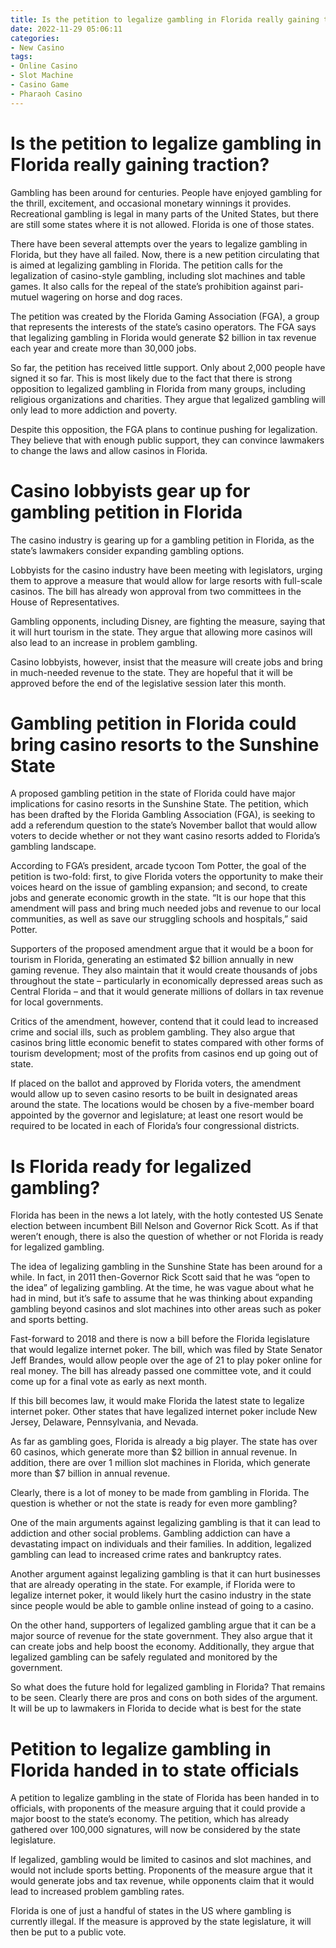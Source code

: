 ```yaml
---
title: Is the petition to legalize gambling in Florida really gaining traction
date: 2022-11-29 05:06:11
categories:
- New Casino
tags:
- Online Casino
- Slot Machine
- Casino Game
- Pharaoh Casino
---
```



#  Is the petition to legalize gambling in Florida really gaining traction?


Gambling has been around for centuries. People have enjoyed gambling for the thrill, excitement, and occasional monetary winnings it provides. Recreational gambling is legal in many parts of the United States, but there are still some states where it is not allowed. Florida is one of those states.

There have been several attempts over the years to legalize gambling in Florida, but they have all failed. Now, there is a new petition circulating that is aimed at legalizing gambling in Florida. The petition calls for the legalization of casino-style gambling, including slot machines and table games. It also calls for the repeal of the state’s prohibition against pari-mutuel wagering on horse and dog races.

The petition was created by the Florida Gaming Association (FGA), a group that represents the interests of the state’s casino operators. The FGA says that legalizing gambling in Florida would generate $2 billion in tax revenue each year and create more than 30,000 jobs.

So far, the petition has received little support. Only about 2,000 people have signed it so far. This is most likely due to the fact that there is strong opposition to legalized gambling in Florida from many groups, including religious organizations and charities. They argue that legalized gambling will only lead to more addiction and poverty.

Despite this opposition, the FGA plans to continue pushing for legalization. They believe that with enough public support, they can convince lawmakers to change the laws and allow casinos in Florida.

#  Casino lobbyists gear up for gambling petition in Florida

The casino industry is gearing up for a gambling petition in Florida, as the state’s lawmakers consider expanding gambling options.

Lobbyists for the casino industry have been meeting with legislators, urging them to approve a measure that would allow for large resorts with full-scale casinos. The bill has already won approval from two committees in the House of Representatives.

Gambling opponents, including Disney, are fighting the measure, saying that it will hurt tourism in the state. They argue that allowing more casinos will also lead to an increase in problem gambling.

Casino lobbyists, however, insist that the measure will create jobs and bring in much-needed revenue to the state. They are hopeful that it will be approved before the end of the legislative session later this month.

#  Gambling petition in Florida could bring casino resorts to the Sunshine State

A proposed gambling petition in the state of Florida could have major implications for casino resorts in the Sunshine State. The petition, which has been drafted by the Florida Gambling Association (FGA), is seeking to add a referendum question to the state’s November ballot that would allow voters to decide whether or not they want casino resorts added to Florida’s gambling landscape.

According to FGA’s president, arcade tycoon Tom Potter, the goal of the petition is two-fold: first, to give Florida voters the opportunity to make their voices heard on the issue of gambling expansion; and second, to create jobs and generate economic growth in the state. “It is our hope that this amendment will pass and bring much needed jobs and revenue to our local communities, as well as save our struggling schools and hospitals,” said Potter.

Supporters of the proposed amendment argue that it would be a boon for tourism in Florida, generating an estimated $2 billion annually in new gaming revenue. They also maintain that it would create thousands of jobs throughout the state – particularly in economically depressed areas such as Central Florida – and that it would generate millions of dollars in tax revenue for local governments.

Critics of the amendment, however, contend that it could lead to increased crime and social ills, such as problem gambling. They also argue that casinos bring little economic benefit to states compared with other forms of tourism development; most of the profits from casinos end up going out of state.

If placed on the ballot and approved by Florida voters, the amendment would allow up to seven casino resorts to be built in designated areas around the state. The locations would be chosen by a five-member board appointed by the governor and legislature; at least one resort would be required to be located in each of Florida’s four congressional districts.

#  Is Florida ready for legalized gambling?

Florida has been in the news a lot lately, with the hotly contested US Senate election between incumbent Bill Nelson and Governor Rick Scott. As if that weren’t enough, there is also the question of whether or not Florida is ready for legalized gambling.

The idea of legalizing gambling in the Sunshine State has been around for a while. In fact, in 2011 then-Governor Rick Scott said that he was “open to the idea” of legalizing gambling. At the time, he was vague about what he had in mind, but it’s safe to assume that he was thinking about expanding gambling beyond casinos and slot machines into other areas such as poker and sports betting.

Fast-forward to 2018 and there is now a bill before the Florida legislature that would legalize internet poker. The bill, which was filed by State Senator Jeff Brandes, would allow people over the age of 21 to play poker online for real money. The bill has already passed one committee vote, and it could come up for a final vote as early as next month.

If this bill becomes law, it would make Florida the latest state to legalize internet poker. Other states that have legalized internet poker include New Jersey, Delaware, Pennsylvania, and Nevada.

As far as gambling goes, Florida is already a big player. The state has over 60 casinos, which generate more than $2 billion in annual revenue. In addition, there are over 1 million slot machines in Florida, which generate more than $7 billion in annual revenue.

Clearly, there is a lot of money to be made from gambling in Florida. The question is whether or not the state is ready for even more gambling?

One of the main arguments against legalizing gambling is that it can lead to addiction and other social problems. Gambling addiction can have a devastating impact on individuals and their families. In addition, legalized gambling can lead to increased crime rates and bankruptcy rates.

Another argument against legalizing gambling is that it can hurt businesses that are already operating in the state. For example, if Florida were to legalize internet poker, it would likely hurt the casino industry in the state since people would be able to gamble online instead of going to a casino.

On the other hand, supporters of legalized gambling argue that it can be a major source of revenue for the state government. They also argue that it can create jobs and help boost the economy. Additionally, they argue that legalized gambling can be safely regulated and monitored by the government.

So what does the future hold for legalized gambling in Florida? That remains to be seen. Clearly there are pros and cons on both sides of the argument. It will be up to lawmakers in Florida to decide what is best for the state

#  Petition to legalize gambling in Florida handed in to state officials

A petition to legalize gambling in the state of Florida has been handed in to officials, with proponents of the measure arguing that it could provide a major boost to the state’s economy. The petition, which has already gathered over 100,000 signatures, will now be considered by the state legislature.

If legalized, gambling would be limited to casinos and slot machines, and would not include sports betting. Proponents of the measure argue that it would generate jobs and tax revenue, while opponents claim that it would lead to increased problem gambling rates.

Florida is one of just a handful of states in the US where gambling is currently illegal. If the measure is approved by the state legislature, it will then be put to a public vote.